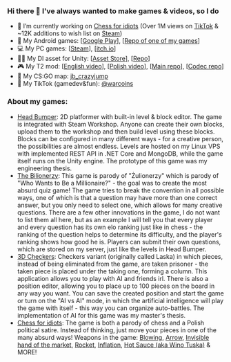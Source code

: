### Hi there 👋 I've always wanted to make games & videos, so I do
- 🔭 I’m currently working on [Chess for idiots](https://store.steampowered.com/app/2121150/Chess_for_idiots/ "Chess for idiots") (Over 1M views on [TikTok](https://www.tiktok.com/@warcoins/video/7160457572925934854 "History of the game in polish") & ~12K additions to wish list on [Steam](https://store.steampowered.com/app/2121150/Chess_for_idiots/ "Steam/ChessForIdiots"))
- :iphone: My Android games: [[Google Play](https://play.google.com/store/apps/developer?id=Niebieski+Punkt "Niebieski Punkt")], [[Repo of one of my games](https://github.com/kubpica/Laska "3D Checkers")]
- :computer: My PC games: [[Steam](https://store.steampowered.com/search/?developer=Polish%20Hacker "Polish Hacker")], [[itch.io](https://kubpica.itch.io/ "kubpica")]
- :deciduous_tree::syringe: My DI asset for Unity: [[Asset Store](https://assetstore.unity.com/packages/tools/integration/dependencyattributes-atreebooster-di-157631 "atreebooster/store")], [[Repo](https://github.com/kubpica/AtreeboosterDI "atreebooster/git")]
- :video_game: My T2 mod: [[English video](https://www.youtube.com/watch?v=1AdCIsdHNWQ "yt/PolishHacker")], [[Polish video](https://www.youtube.com/watch?v=-cto3fIOtC0 "yt/InżynierJP")], [[Main repo](https://github.com/kubpica/T2KubsMod "t2mod/git")], [[Codec repo](https://github.com/kubpica/InterleavingPackerUnpacker "InterleavingPackerUnpacker")]
- :gun: My CS:GO map: [jb_crazyjump](https://steamcommunity.com/sharedfiles/filedetails/?id=484086253 "CS:GO JB Map")
- :movie_camera: My TikTok (gamedev&fun): [@warcoins](https://www.tiktok.com/@warcoins "TikTok/@warcoins")

### About my games:
- [Head Bumper](https://store.steampowered.com/app/1398130/Head_Bumper_Editcraft/ "Head Bumper on Steam"): 2D platformer with built-in level & block editor. The game is integrated with Steam Workshop. Anyone can create their own blocks, upload them to the workshop and then build level using these blocks. Blocks can be configured in many different ways - for a creative person, the possibilities are almost endless. Levels are hosted on my Linux VPS with implemented REST API in .NET Core and MongoDB, while the game itself runs on the Unity engine. The prototype of this game was my engineering thesis.
- [The Bilionerzy](https://play.google.com/store/apps/details?id=com.NiebieskiPunkt.TheBilionerzy "The Bilionerzy on Google Play"): This game is parody of "Żulionerzy" which is parody of "Who Wants to Be a Millionaire?" - the goal was to create the most absurd quiz game! The game tries to break the convention in all possible ways, one of which is that a question may have more than one correct answer, but you only need to select one, which allows for many creative questions. There are a few other innovations in the game, I do not want to list them all here, but as an example I will tell you that every player and every question has its own elo ranking just like in chess - the ranking of the question helps to determine its difficulty, and the player's ranking shows how good he is. Players can submit their own questions, which are stored on my server, just like the levels in Head Bumper.
- [3D Checkers](https://github.com/kubpica/Laska "Repo of the game"): Checkers variant (originally called Laska) in which pieces, instead of being eliminated from the game, are taken prisoner - the taken piece is placed under the taking one, forming a column. This application allows you to play with AI and friends irl. There is also a position editor, allowing you to place up to 100 pieces on the board in any way you want. You can save the created position and start the game or turn on the "AI vs AI" mode, in which the artificial intelligence will play the game with itself - this way you can organize auto-battles. The implementation of AI for this game was my master's thesis.
- [Chess for idiots](https://store.steampowered.com/app/2121150/Chess_for_idiots/ "Chess for idiots"): The game is both a parody of chess and a Polish political satire. Instead of thinking, just move your pieces in one of the many absurd ways! Weapons in the game: [Blowing](https://www.tiktok.com/@warcoins/video/7137453742441516293 "WarCoins/Blowing"), [Arrow](https://www.tiktok.com/@warcoins/video/7139260305850256645 "WarCoins/Arrow"), [Invisible hand of the market](https://www.tiktok.com/@warcoins/video/7158533795342224646 "WarCoins/HandOfMarket"), [Rocket](https://www.tiktok.com/@warcoins/video/7130350390763064582 "WarCoins/Rocket"), [Inflation](https://www.tiktok.com/@warcoins/video/7140343143546768645 "WarCoins/Inflation"), [Hot Sauce (aka Wino Tuska)](https://www.tiktok.com/@warcoins/video/7143936195507145990 "WarCoins/WinoTuska") & MORE!

<!--
**kubpica/kubpica** is a ✨ _special_ ✨ repository because its `README.md` (this file) appears on your GitHub profile.

Here are some ideas to get you started:

- 🔭 I’m currently working on ...
- 🌱 I’m currently learning ...
- 👯 I’m looking to collaborate on ...
- 🤔 I’m looking for help with ...
- 💬 Ask me about ...
- 📫 How to reach me: ...
- ⚡ Fun fact: ...
-->

